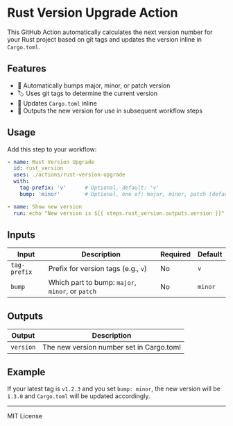 # Rust Version Upgrade Action

This GitHub Action automatically calculates the next version number for your Rust project based on git tags and updates the version inline in `Cargo.toml`.

## Features

- 🚀 Automatically bumps major, minor, or patch version
- 🏷️ Uses git tags to determine the current version
- 📝 Updates `Cargo.toml` inline
- 🔧 Outputs the new version for use in subsequent workflow steps

## Usage

Add this step to your workflow:

```yaml
- name: Rust Version Upgrade
  id: rust_version
  uses: ./actions/rust-version-upgrade
  with:
    tag-prefix: 'v'      # Optional, default: 'v'
    bump: 'minor'        # Optional, one of: major, minor, patch (default: minor)

- name: Show new version
  run: echo "New version is ${{ steps.rust_version.outputs.version }}"
```

## Inputs

| Input        | Description                                      | Required | Default |
|--------------|--------------------------------------------------|----------|---------|
| `tag-prefix` | Prefix for version tags (e.g., `v`)              | No       | `v`     |
| `bump`       | Which part to bump: `major`, `minor`, or `patch` | No       | `minor` |

## Outputs

| Output   | Description                          |
|----------|--------------------------------------|
| `version`| The new version number set in Cargo.toml |

## Example

If your latest tag is `v1.2.3` and you set `bump: minor`, the new version will be `1.3.0` and `Cargo.toml` will be updated accordingly.

---

MIT License
